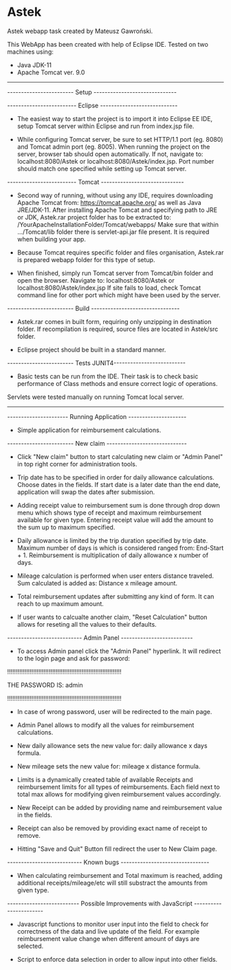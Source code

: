 # Astek
Astek webapp task created by Mateusz Gawroński.

This WebApp has been created with help of Eclipse IDE.
Tested on two machines using:
- Java JDK-11
- Apache Tomcat ver. 9.0

--------------------------------------------------------------
 ------------------------ Setup ------------------------------
 
------------------------- Eclipse ----------------------------
- The easiest way to start the project is to import it into 
Eclipse EE IDE, setup Tomcat server within Eclipse and run
from index.jsp file. 

- While configuring Tomcat server, be sure to set HTTP/1.1 
port (eg. 8080) and Tomcat admin port (eg. 8005). When running
the project on the server, browser tab should open
automatically. If not, navigate to: localhost:8080/Astek or
localhost:8080/Astek/index.jsp. Port number should match one 
specified while setting up Tomcat server. 

------------------------- Tomcat ------------------------------
- Second way of running, without using any IDE, requires
downloading Apache Tomcat from: https://tomcat.apache.org/
as well as Java JRE/JDK-11. After installing Apache Tomcat and
specifying path to JRE or JDK, Astek.rar project folder has to
be extracted to: /YourApacheInstallationFolder/Tomcat/webapps/
Make sure that within .../Tomcat/lib folder there is 
servlet-api.jar file present. It is required when building your
app.

- Because Tomcat requires specific folder and files organisation,
Astek.rar is prepared webapp folder for this type of setup. 

- When finished, simply run Tomcat server from Tomcat/bin folder
and open the browser. Navigate to: localhost:8080/Astek or
localhost:8080/Astek/index.jsp If site fails to load, check
Tomcat command line for other port which might have been used by
the server.

------------------------ Build --------------------------------
- Astek.rar comes in built form, requiring only unzipping in 
destination folder. If recompilation is required, source files
are located in Astek/src folder.

- Eclipse project should be built in a standard manner.

------------------------ Tests JUNIT4--------------------------
- Basic tests can be run from the IDE. Their task is to check
basic performance of Class methods and ensure correct logic of
operations.

Servlets were tested manually on running Tomcat local server.

----------------------------------------------------------------
---------------------- Running Application ---------------------
- Simple application for reimbursement calculations.


------------------------ New claim -----------------------------
- Click "New claim" button to start calculating new claim or 
"Admin Panel" in top right corner for administration tools.

- Trip date has to be specified in order for daily allowance 
calculations. Choose dates in the fields. If start date is a
later date than the end date, application will swap the dates 
after submission. 

- Adding receipt value to reimbursement sum is done through
drop down menu which shows type of receipt and maximum 
reimbursement available for given type. Entering receipt value 
will add the amount to the sum up to maximum specified.

- Daily allowance is limited by the trip duration specified by
trip date. Maximum number of days is which is considered
ranged from: End-Start + 1. Reimbursement is multiplication of
daily allowance x number of days.

- Mileage calculation is performed when user enters distance 
traveled. Sum calculated is added as: Distance x mileage amount.

- Total reimbursement updates after submitting any kind of form.
It can reach to up maximum amount.

- If user wants to calcualte another claim, "Reset Calculation"
button allows for reseting all the values to their defaults.

--------------------------- Admin Panel --------------------------
- To access Admin panel click the "Admin Panel" hyperlink. It will
redirect to the login page and ask for password:

!!!!!!!!!!!!!!!!!!!!!!!!!!!!!!!!!!!!!!!!!!!!!!!!!!!!!!!!!!!!!!!!!!


THE PASSWORD IS: admin



!!!!!!!!!!!!!!!!!!!!!!!!!!!!!!!!!!!!!!!!!!!!!!!!!!!!!!!!!!!!!!!!!!

- In case of wrong password, user will be redirected to the main 
page. 

- Admin Panel allows to modify all the values for reimbursement 
calculations. 

- New daily allowance sets the new value for: daily allowance x days
formula.

- New mileage sets the new value for: mileage x distance formula.

- Limits is a dynamically created table of available Receipts and
reimbursement limits for all types of reimbursements. 
Each field next to total max allows for modifying given reimbursement
values accordingly. 

- New Receipt can be added by providing name and reimbursement value
in the fields.

- Receipt can also be removed by providing exact name of receipt to
remove. 

- Hitting "Save and Quit" Button fill redirect the user to New Claim
page. 

--------------------------- Known bugs --------------------------------

- When calculating reimbursement and Total maximum is reached, adding
additional receipts/mileage/etc will still substract the amounts from
given type.

-------------------------- Possible Improvements with JavaScript -----------------------
- Javascript functions to monitor user input into the field to check
for correctness of the data and live update of the field. For
example reimbursement value change when different amount of days are
selected. 

- Script to enforce data selection in order to allow input into other
fields.
